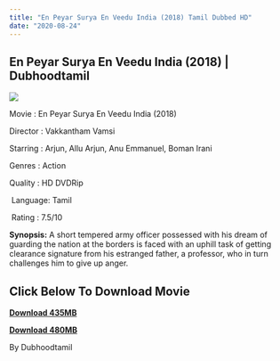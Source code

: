 ```yaml
---
title: "En Peyar Surya En Veedu India (2018) Tamil Dubbed HD"
date: "2020-08-24"
---
```


## En Peyar Surya En Veedu India (2018) | Dubhoodtamil

[![](https://1.bp.blogspot.com/-Qo1J3NN-pPk/X0MmBqOtfZI/AAAAAAAACD8/j9hSE9f43DYLsw92Ft3a_OabPLU05QA4wCNcBGAsYHQ/w384-h192/c8ca856657779526a1f87a818d6938c3.jpg)](https://1.bp.blogspot.com/-Qo1J3NN-pPk/X0MmBqOtfZI/AAAAAAAACD8/j9hSE9f43DYLsw92Ft3a_OabPLU05QA4wCNcBGAsYHQ/s600/c8ca856657779526a1f87a818d6938c3.jpg)

Movie : En Peyar Surya En Veedu India (2018)

Director : Vakkantham Vamsi

Starring : Arjun, Allu Arjun, Anu Emmanuel, Boman Irani 

Genres : Action 

Quality : HD DVDRip

 Language: Tamil

 Rating : 7.5/10

**Synopsis:** A short tempered army officer possessed with his dream of guarding the nation at the borders is faced with an uphill task of getting clearance signature from his estranged father, a professor, who in turn challenges him to give up anger.

## **Click Below To Download Movie**

**[Download 435MB](https://oncehelp.com/en-peyar-surya)**

**[Download 480MB](https://oncehelp.com/en-peyar-surya-1)**

By Dubhoodtamil
